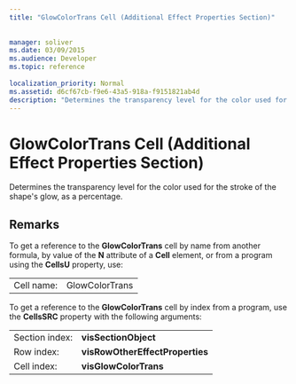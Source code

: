 ```yaml
---
title: "GlowColorTrans Cell (Additional Effect Properties Section)"
 
 
manager: soliver
ms.date: 03/09/2015
ms.audience: Developer
ms.topic: reference
 
localization_priority: Normal
ms.assetid: d6cf67cb-f9e6-43a5-918a-f9151821ab4d
description: "Determines the transparency level for the color used for the stroke of the shape's glow, as a percentage."
---
```


# GlowColorTrans Cell (Additional Effect Properties Section)

Determines the transparency level for the color used for the stroke of the shape's glow, as a percentage. 
  
## Remarks

To get a reference to the **GlowColorTrans** cell by name from another formula, by value of the **N** attribute of a **Cell** element, or from a program using the **CellsU** property, use: 
  
|||
|:-----|:-----|
| Cell name:  <br/> | GlowColorTrans  <br/> |
   
To get a reference to the **GlowColorTrans** cell by index from a program, use the **CellsSRC** property with the following arguments: 
  
|||
|:-----|:-----|
| Section index:  <br/> |**visSectionObject** <br/> |
| Row index:  <br/> |**visRowOtherEffectProperties** <br/> |
| Cell index:  <br/> |**visGlowColorTrans** <br/> |
   

